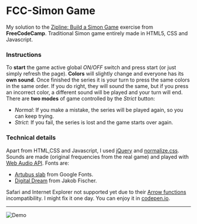 # FCC-Simon Game

My solution to the [Zipline: Build a Simon Game](http://www.freecodecamp.com/challenges/zipline-build-a-simon-game) exercise from **FreeCodeCamp**. Traditional Simon game entirely made in HTML5, CSS and Javascript.

### Instructions
To **start**  the game active global _ON/OFF_ switch and press start (or just simply refresh the page). **Colors** will slightly change and everyone has its **own sound**. Once finished the series it is your turn to press the same colors in the same order. If you do right, they will sound the same, but if you press an incorrect color, a different sound will be played and your turn will end. There are **two modes** of game controlled by the _Strict_ button:

- *Normal*: If you make a mistake, the series will be played again, so you can keep trying.
- *Strict*: If you fail, the series is lost and the game starts over again.

### Technical details
Apart from HTML,CSS and Javascript, I used [jQuery](https://jquery.com/) and [normalize.css](https://github.com/necolas/normalize.css). Sounds are made (original frequencies from the real game) and played with [Web Audio API](https://developer.mozilla.org/en-US/docs/Web/API/Web_Audio_API). Fonts are:
- [Artubus slab](https://www.google.com/fonts/specimen/Arbutus+Slab) from Google Fonts.
- [Digital Dream](www.pizzadude.dk) from Jakob Fischer.

Safari and Internet Explorer not supported yet due to their [Arrow functions](https://developer.mozilla.org/en-US/docs/Web/JavaScript/Reference/Functions/Arrow_functions) incompatibility. I might fix it one day. You can enjoy it in [codepen.io](http://codepen.io/pouyio/full/ZbNmOv/).

---

![Demo](/demo.gif)
